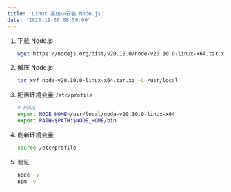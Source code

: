 ```yaml
---
title: 'Linux 系统中安装 Node.js'
date: '2023-11-30 08:56:00'
---
```


1. 下载 Node.js

   ```bash
   wget https://nodejs.org/dist/v20.10.0/node-v20.10.0-linux-x64.tar.xz
   ```

2. 解压 Node.js

   ```bash
   tar xvf node-v20.10.0-linux-x64.tar.xz -C /usr/local
   ```

3. 配置环境变量 `/etc/profile`

   ```bash
   # NODE
   export NODE_HOME=/usr/local/node-v20.10.0-linux-x64
   export PATH=$PATH:$NODE_HOME/bin
   ```

4. 刷新环境变量

   ```bash
   source /etc/profile
   ```

5. 验证

   ```bash
   node -v
   npm -v
   ```

